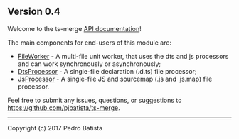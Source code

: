 ## Version 0.4

Welcome to the ts-merge [API documentation](https://pjbatista.github.io/ts-merge/)!

The main components for end-users of this module are:

- [FileWorker](classes/fileworker.html) -
  A multi-file unit worker, that uses the dts and js processors and can work synchronously or asynchronously;
- [DtsProcessor](classes/dtsprocessor.html) -
  A single-file declaration (.d.ts) file processor;
- [JsProcessor](classes/jsprocessor.html) -
  A single-file JS and sourcemap (.js and .js.map) file processor.

Feel free to submit any issues, questions, or suggestions to https://github.com/pjbatista/ts-merge.

---

Copyright (c) 2017 Pedro Batista
